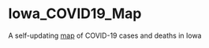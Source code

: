 # Iowa_COVID19_Map
A self-updating [map](https://mhetzel.github.io/Iowa_COVID19_Map/index.html) of COVID-19 cases and deaths in Iowa
